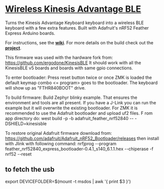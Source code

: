 
# [Wireless Kinesis Advantage BLE](https://github.com/mikewudev/KinesisBLE)

Turns the Kinesis Advantage Keyboard keyboard into a wireless BLE keyboard with a few extra features. Built with Adafruit's nRF52 Feather Express Arduino boards.

For instructions, see the **[wiki](https://github.com/sysdevmike/KinesisBLE/wiki)**. For more details on the build check out the **[project](https://hackaday.io/project/161578-wireless-ble-kinesis-advantage-custom-controller)**.

This firmware was used with the hardware fork from:
https://github.com/ergodone/KinesisBLE
It should work with all the KinesisBLE v5 boards and boards with same gpio connections.

To enter bootloader:
Press reset button twice or once ZMK is loaded the default keymap combo <= program> goes to the bootloader.  The keyboard will show up as "FTHR840BOOT" drive.

To build firmware:
Build Zephyr blinky example.  That ensures the environment and tools are all present.  If you have a J-Link you can run the example but it will overwrite the existing bootloader. For ZMK it is recommended to use the Adafruit bootloader and upload uf2 files.
F
rom app directory do:
 west build -p -b adafruit_feather_nrf52840 -- -DSHIELD=kinesisble


To restore original Adafruit firmware download from:
https://github.com/adafruit/Adafruit_nRF52_Bootloader/releases
then install with Jlink with following command:
nrfjprog --program feather_nrf52840_express_bootloader-0.4.1_s140_6.1.1.hex --chiperase -f nrf52 --reset


## to fetch the usb

export DEVICEFOLDER=$(mount -t msdos | awk '{ print $3 }')
 